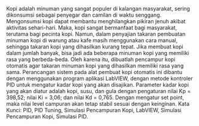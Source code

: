 Kopi adalah minuman yang sangat populer di kalangan masyarakat, sering dikonsumsi sebagai penyegar dan camilan di waktu senggang. Mengonsumsi kopi dapat membantu menghilangkan pikiran jenuh akibat aktivitas sehari-hari. Maka, kopi sangat bermanfaat bagi masyarakat, terutama bagi pecinta kopi. Namun, dalam penyajian takaran pembuatan minuman kopi di warung atau kafe masih menggunakan cara manual, sehingga takaran kopi yang dihasilkan kurang tepat. Jika membuat kopi dalam jumlah banyak, bisa jadi ada beberapa minuman kopi yang memiliki rasa yang berbeda-beda. Oleh karena itu, dibuatlah pencampur kopi otomatis agar takaran minuman kopi yang dihasilkan memiliki rasa yang sama. Perancangan sistem pada alat pembuat kopi otomatis ini dibantu dengan menggunakan program aplikasi LabVIEW, dengan metode kontroler PID untuk mengatur kadar kopi yang akan disajikan. Parameter kadar kopi yang akan diatur adalah kopi, susu, dan gula dengan pengaturan nilai Kp = 398,52; nilai Ki = 3,06; dan nilai Kd = 0,765. Dengan mengatur set point, maka nilai level campuran akan tetap stabil sesuai dengan keinginan. Kata Kunci: PID, PID Tuning, Simulasi Pencampuran Kopi, LabVIEW, Simulasi Pencampuran Kopi, Simulasi PID.
